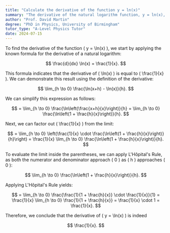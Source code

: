 ```yaml
---
title: "Calculate the derivative of the function y = ln(x)"
summary: "The derivative of the natural logarithm function, y = ln(x), is 1/x, indicating the rate of change of the function with respect to x."
author: "Prof. David Martin"
degree: "PhD in Physics, University of Birmingham"
tutor_type: "A-Level Physics Tutor"
date: 2024-07-15
---
```


To find the derivative of the function \( y = \ln(x) \), we start by applying the known formula for the derivative of a natural logarithm:

$$
\frac{d}{dx} \ln(x) = \frac{1}{x}.
$$

This formula indicates that the derivative of \( \ln(x) \) is equal to \( \frac{1}{x} \). We can demonstrate this result using the definition of the derivative:

$$
\lim_{h \to 0} \frac{\ln(x+h) - \ln(x)}{h}.
$$

We can simplify this expression as follows:

$$
= \lim_{h \to 0} \frac{\ln\left(\frac{x+h}{x}\right)}{h} 
= \lim_{h \to 0} \frac{\ln\left(1 + \frac{h}{x}\right)}{h}.
$$

Next, we can factor out \( \frac{1}{x} \) from the limit:

$$
= \lim_{h \to 0} \left(\frac{1}{x} \cdot \frac{\ln\left(1 + \frac{h}{x}\right)}{h}\right) 
= \frac{1}{x} \lim_{h \to 0} \frac{\ln\left(1 + \frac{h}{x}\right)}{h}.
$$

To evaluate the limit inside the parentheses, we can apply L'Hôpital's Rule, as both the numerator and denominator approach \( 0 \) as \( h \) approaches \( 0 \):

$$
\lim_{h \to 0} \frac{\ln\left(1 + \frac{h}{x}\right)}{h}.
$$

Applying L'Hôpital's Rule yields:

$$
= \lim_{h \to 0} \frac{\frac{1}{1 + \frac{h}{x}} \cdot \frac{1}{x}}{1} 
= \frac{1}{x} \lim_{h \to 0} \frac{1}{1 + \frac{h}{x}} 
= \frac{1}{x} \cdot 1 
= \frac{1}{x}.
$$

Therefore, we conclude that the derivative of \( y = \ln(x) \) is indeed 

$$
\frac{1}{x}.
$$
    